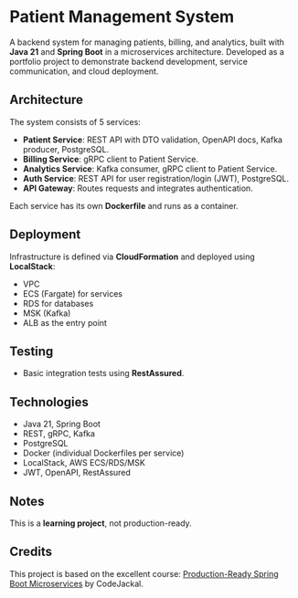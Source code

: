 # Patient Management System

A backend system for managing patients, billing, and analytics, built with **Java 21** and **Spring Boot** in a microservices architecture. Developed as a portfolio project to demonstrate backend development, service communication, and cloud deployment.

## Architecture

The system consists of 5 services:

* **Patient Service**: REST API with DTO validation, OpenAPI docs, Kafka producer, PostgreSQL.
* **Billing Service**: gRPC client to Patient Service.
* **Analytics Service**: Kafka consumer, gRPC client to Patient Service.
* **Auth Service**: REST API for user registration/login (JWT), PostgreSQL.
* **API Gateway**: Routes requests and integrates authentication.

Each service has its own **Dockerfile** and runs as a container.

## Deployment

Infrastructure is defined via **CloudFormation** and deployed using **LocalStack**:

* VPC
* ECS (Fargate) for services
* RDS for databases
* MSK (Kafka)
* ALB as the entry point

## Testing

* Basic integration tests using **RestAssured**.

## Technologies

* Java 21, Spring Boot
* REST, gRPC, Kafka
* PostgreSQL
* Docker (individual Dockerfiles per service)
* LocalStack, AWS ECS/RDS/MSK
* JWT, OpenAPI, RestAssured

## Notes

This is a **learning project**, not production-ready.

## Credits

This project is based on the excellent course:
[Production-Ready Spring Boot Microservices](https://codejackal.com/courses/production-ready-spring-boot-microservices/) by CodeJackal.
